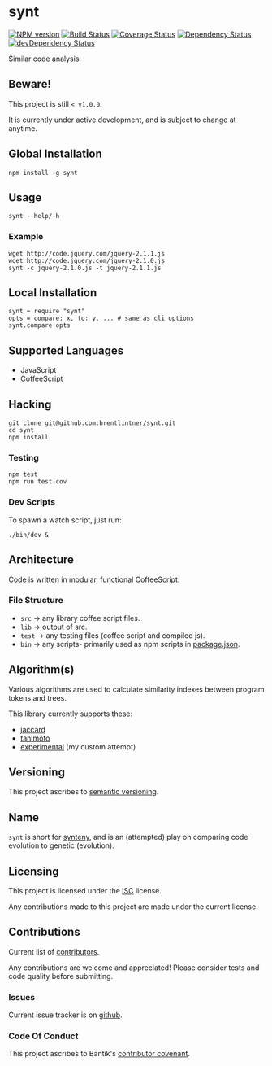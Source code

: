 # synt

[![NPM version](https://badge.fury.io/js/synt)](http://badge.fury.io/js/synt)
[![Build Status](https://drone.io/github.com/brentlintner/synt/status.png)](https://drone.io/github.com/brentlintner/synt/latest)
[![Coverage Status](https://img.shields.io/coveralls/brentlintner/synt)](https://coveralls.io/r/brentlintner/synt)
[![Dependency Status](https://david-dm.org/brentlintner/synt.svg)](https://david-dm.org/brentlintner/synt)
[![devDependency Status](https://david-dm.org/brentlintner/synt/dev-status.svg)](https://david-dm.org/brentlintner/synt#info=devDependencies)

Similar code analysis.

## Beware!

This project is still `< v1.0.0`.

It is currently under active development, and is subject to change at anytime.

## Global Installation

    npm install -g synt

## Usage

    synt --help/-h

### Example

    wget http://code.jquery.com/jquery-2.1.1.js
    wget http://code.jquery.com/jquery-2.1.0.js
    synt -c jquery-2.1.0.js -t jquery-2.1.1.js

## Local Installation

    synt = require "synt"
    opts = compare: x, to: y, ... # same as cli options
    synt.compare opts

## Supported Languages

* JavaScript
* CoffeeScript

## Hacking

    git clone git@github.com:brentlintner/synt.git
    cd synt
    npm install

### Testing

    npm test
    npm run test-cov

### Dev Scripts

To spawn a watch script, just run:

    ./bin/dev &

## Architecture

Code is written in modular, functional CoffeeScript.

### File Structure

* `src` -> any library coffee script files.
* `lib` -> output of src.
* `test` -> any testing files (coffee script and compiled js).
* `bin` -> any scripts- primarily used as npm scripts in [package.json](package.json).

## Algorithm(s)

Various algorithms are used to calculate similarity indexes between program tokens and trees.

This library currently supports these:

* [jaccard](src/similar/jaccard.coffee)
* [tanimoto](src/similar/tanimoto.coffee)
* [experimental](src/similar/experimental.coffee) (my custom attempt)

## Versioning

This project ascribes to [semantic versioning](http://semver.org).

## Name

`synt` is short for [synteny](http://en.wikipedia.org/wiki/Synteny), and is
an (attempted) play on comparing code evolution to genetic (evolution).

## Licensing

This project is licensed under the [ISC](http://en.wikipedia.org/wiki/ISC_license) license.

Any contributions made to this project are made under the current license.

## Contributions

Current list of [contributors](https://github.com/brentlintner/synt/graphs/contributors).

Any contributions are welcome and appreciated!
Please consider tests and code quality before submitting.

### Issues

Current issue tracker is on [github](https://github.com/brentlintner/synt/issues).

### Code Of Conduct

This project ascribes to Bantik's [contributor covenant](https://github.com/Bantik/contributor_covenant/blob/master/CODE_OF_CONDUCT.md).
